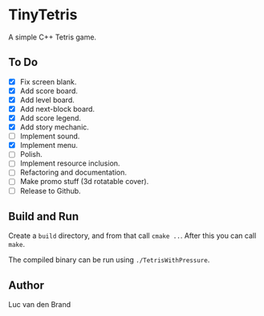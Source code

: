 # TinyTetris
A simple C++ Tetris game.

## To Do
- [x] Fix screen blank.
- [x] Add score board.
- [x] Add level board.
- [x] Add next-block board.
- [x] Add score legend.
- [x] Add story mechanic.
- [ ] Implement sound.
- [x] Implement menu.
- [ ] Polish.
- [ ] Implement resource inclusion.
- [ ] Refactoring and documentation.
- [ ] Make promo stuff (3d rotatable cover).
- [ ] Release to Github.

## Build and Run
Create a ``build`` directory, and from that call ``cmake ..``. After this you can call ``make``.

The compiled binary can be run using ``./TetrisWithPressure``.

## Author
Luc van den Brand

